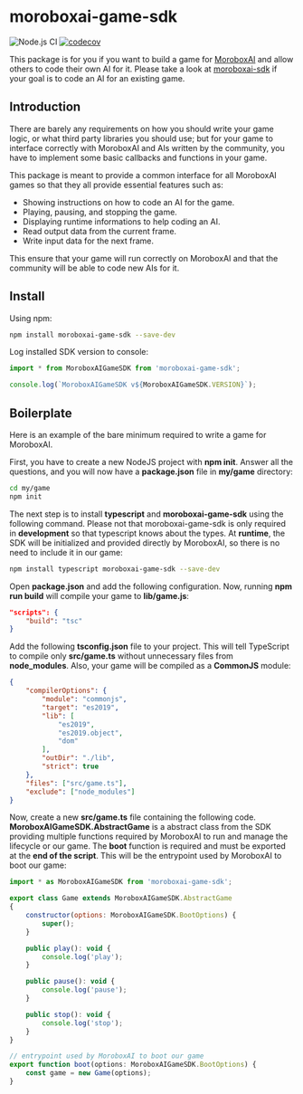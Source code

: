 # moroboxai-game-sdk

![Node.js CI](https://github.com/moroboxai/moroboxai-game-sdk/workflows/Node.js%20CI/badge.svg)
[![codecov](https://codecov.io/gh/moroboxai/moroboxai-game-sdk/branch/master/graph/badge.svg?token=stc3zjWmdS)](https://codecov.io/gh/moroboxai/moroboxai-game-sdk)

This package is for you if you want to build a game for [MoroboxAI](https://github.com/moroboxai/moroboxai) and allow others to code their own AI for it.
Please take a look at [moroboxai-sdk](https://github.com/moroboxai/moroboxai-sdk) if your goal is to code an AI for an existing game.

## Introduction

There are barely any requirements on how you should write your game logic, or what third party libraries you should use; but for your game to interface
correctly with MoroboxAI and AIs written by the community, you have to implement some basic callbacks and functions in your game.

This package is meant to provide a common interface for all MoroboxAI games so that they all provide essential features such as:

  * Showing instructions on how to code an AI for the game.
  * Playing, pausing, and stopping the game.
  * Displaying runtime informations to help coding an AI.
  * Read output data from the current frame.
  * Write input data for the next frame.

This ensure that your game will run correctly on MoroboxAI and that the community will be able to code new AIs for it.

## Install

Using npm:

```bash
npm install moroboxai-game-sdk --save-dev
```

Log installed SDK version to console:

```js
import * from MoroboxAIGameSDK from 'moroboxai-game-sdk';

console.log(`MoroboxAIGameSDK v${MoroboxAIGameSDK.VERSION}`);
```

## Boilerplate

Here is an example of the bare minimum required to write a game for MoroboxAI.

First, you have to create a new NodeJS project with **npm init**.
Answer all the questions, and you will now have a **package.json** file in **my/game** directory:

```bash
cd my/game
npm init
```

The next step is to install **typescript** and **moroboxai-game-sdk** using the following command.
Please not that moroboxai-game-sdk is only required in **development** so that typescript knows about
the types. At **runtime**, the SDK will be initialized and provided directly by MoroboxAI, so there
is no need to include it in our game:

```bash
npm install typescript moroboxai-game-sdk --save-dev
```

Open **package.json** and add the following configuration. Now, running **npm run build** will compile
your game to **lib/game.js**:

```json
"scripts": {
    "build": "tsc"
}
```

Add the following **tsconfig.json** file to your project. This will tell TypeScript to compile only **src/game.ts**
without unnecessary files from **node_modules**. Also, your game will be compiled as a **CommonJS** module:

```json
{
    "compilerOptions": {
		"module": "commonjs",
		"target": "es2019",
		"lib": [
			"es2019",
			"es2019.object",
			"dom"
		],
        "outDir": "./lib",
        "strict": true
    },
    "files": ["src/game.ts"],
    "exclude": ["node_modules"]
}
```

Now, create a new **src/game.ts** file containing the following code.
**MoroboxAIGameSDK.AbstractGame** is a abstract class from the SDK providing multiple
functions required by MoroboxAI to run and manage the lifecycle or our game. The **boot**
function is required and must be exported at the **end of the script**. This will
be the entrypoint used by MoroboxAI to boot our game:

```js
import * as MoroboxAIGameSDK from 'moroboxai-game-sdk';

export class Game extends MoroboxAIGameSDK.AbstractGame
{
    constructor(options: MoroboxAIGameSDK.BootOptions) {
        super();
    }

    public play(): void {
        console.log('play');
    }

    public pause(): void {
        console.log('pause');
    }

    public stop(): void {
        console.log('stop');
    }
}

// entrypoint used by MoroboxAI to boot our game
export function boot(options: MoroboxAIGameSDK.BootOptions) {
    const game = new Game(options);
}
```
